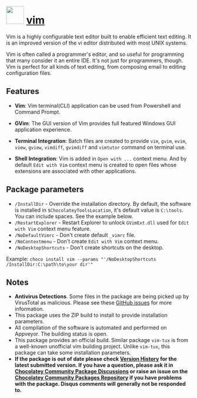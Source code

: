 # <img src="https://cdn.jsdelivr.net/gh/chocolatey-community/chocolatey-packages@6f5bf8702fdf3944c2d2c26454d531e32dc7d272/icons/vim.svg" width="48" height="48"/> [vim](https://chocolatey.org/packages/vim)

Vim is a highly configurable text editor built to enable efficient text editing. It is an improved version of the vi editor distributed with most UNIX systems.

Vim is often called a programmer's editor, and so useful for programming that many consider it an entire IDE. It's not just for programmers, though. Vim is perfect for all kinds of text editing, from composing email to editing configuration files.

## Features

* **Vim**: Vim terminal(CLI) application can be used from Powershell and Command Prompt.

* **GVim**: The GUI version of Vim provides full featured Windows GUI application experience.

* **Terminal Integration**: Batch files are created to provide `vim`, `gvim`, `evim`, `view`, `gview`, `vimdiff`, `gvimdiff` and `vimtutor` command on terminal use.

* **Shell Integration**: Vim is added in `Open with ...` context menu. And by default `Edit with Vim` context menu is created to open files whose extensions are associated with other applications.

## Package parameters

- `/InstallDir` - Override the installation directory. By default, the software is installed in `$ChocolateyToolsLocation`, it's default value is `C:\tools`. You can include spaces. See the example below.
- `/RestartExplorer` - Restart Explorer to unlock `GVimExt.dll` used for `Edit with Vim` context menu feature.
- `/NoDefaultVimrc` - Don't create default `_vimrc` file.
- `/NoContextmenu` - Don't create `Edit with Vim` context menu.
- `/NoDesktopShortcuts` - Don't create shortcuts on the desktop.

Example: `choco install vim --params "'/NoDesktopShortcuts /InstallDir:C:\path\to\your dir'"`

## Notes

- **Antivirus Detections**. Some files in the package are being picked up by VirusTotal as malicious. Please see these [GitHub issues](https://github.com/vim/vim-win32-installer/issues?q=is%3Aissue+is%3Aclosed+virus) for more information.
- This package uses the ZIP build to install to provide installation parameters.
- All compilation of the software is automated and performed on Appveyor. The building status is open.
- This package provides an official build. Similar package `vim-tux` is from a well-known unofficial vim building project. Unlike `vim-tux`, this package can take some installation parameters.
- **If the package is out of date please check [Version History](#versionhistory) for the latest submitted version. If you have a question, please ask it in [Chocolatey Community Package Discussions](https://github.com/chocolatey-community/chocolatey-packages/discussions) or raise an issue on the [Chocolatey Community Packages Repository](https://github.com/chocolatey-community/chocolatey-packages/issues) if you have problems with the package. Disqus comments will generally not be responded to.**

